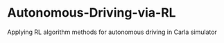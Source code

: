 # Autonomous-Driving-via-RL
Applying RL algorithm methods for autonomous driving in Carla simulator
